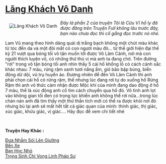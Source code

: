<a href="https://utruyen.com/lang-khach-vo-danh/13826/" title="Lãng Khách Vô Danh"><h1>Lãng Khách Vô Danh</h1></a><div style="display:table"><img align="right" style="float: left; padding: 10px;" src="https://utruyen.com/images/story/200x260/lang-khach-vo-danh.jpg" alt="Lãng Khách Vô Danh"><i>Đây là phần 2 của truyện </i><i>Tôi là Cửu Vĩ hồ ly</i><i> đã được đăng trên Truyện Full không lâu trước đây, bạn nào chưa đọc thì cố gắng đọc trước nó nhé.<p></p></i>Lam Vũ mang theo hình dáng quái dị trắng bạch không một chút màu khác từ tóc đến da và một đôi mắt có con ngươi màu đỏ... từ thế giới hiện đại thế kỷ 21 vượt qua bóng tối vô tận muốn tới được Võ Lâm Cảnh, nơi mà con người thích luyện võ, có những thứ thú vị mà anh ta đang chờ. Trên đường "rơi" trong vô tận bóng tối anh nhìn thấy 5 cái hố khổng lồ có cách cảnh sắc khác nhau: 7 màu, rừng rậm xanh tươi nắng ấm, gió bão bập bùng, biển động dữ dội, vũ trụ huyền ảo. Đương nhiên để đến Võ Lâm Cảnh thì anh phải chọn cái hố có rừng rậm, thế nhưng lúc đang rơi tự do xuống hố Rừng Rậm thì anh vô thức cảm nhận được Mộc khí của mình đang dao động ở hố 7 màu, thế là xúc động anh cố tìm cách chuyển qua hố đó. Vô tình anh lọt vào không gian tối đen có trọng lực khiến anh không thể rơi nữa...trong lúc chán nản anh đã tìm thấy một thứ thần tích mới có thể ra được khỏi nơi đó nhưng bù lại anh sẽ mất hết tất cả giác quan của mình: thính giác, thị giác, xúc giác, khứu giác, vị giác.... Hãy đọc để xem chi tiết nhé<i><p></p></i></div><p><br><b>Truyện Hay Khác :</b></p><a href="https://utruyen.com/dua-nham-soi-len-giuong/17176/" alt="Đưa Nhầm Sói Lên Giường">Đưa Nhầm Sói Lên Giường</a><br/><a href="https://github.com/quanluxury/truyenhot/tree/master/truyenhay/9483/" alt="Bến Xe">Bến Xe</a><br/><a href="https://truyenngontinhay.wordpress.com/2019/10/03/ban-hoc-nho/" alt="Bạn Học Nhỏ">Bạn Học Nhỏ</a><br/><a href="https://github.com/quanluxury/truyenhot/tree/master/truyenhay/16601/" alt="Trọng Sinh Chi Vong Linh Pháp Sư">Trọng Sinh Chi Vong Linh Pháp Sư</a><br/>